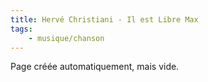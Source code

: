 ```yaml
---
title: Hervé Christiani - Il est Libre Max
tags:
    - musique/chanson
---
```


Page créée automatiquement, mais vide.
